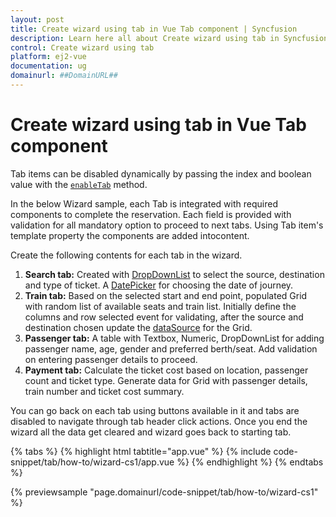 ```yaml
---
layout: post
title: Create wizard using tab in Vue Tab component | Syncfusion
description: Learn here all about Create wizard using tab in Syncfusion Vue Tab component of Syncfusion Essential JS 2 and more.
control: Create wizard using tab 
platform: ej2-vue
documentation: ug
domainurl: ##DomainURL##
---
```


# Create wizard using tab in Vue Tab component

Tab items can be disabled dynamically by passing the index and boolean value with the [`enableTab`](https://ej2.syncfusion.com/vue/documentation/api/tab#enabletab) method.

In the below Wizard sample, each Tab is integrated with required components to complete the reservation. Each field is provided with validation
for all mandatory option to proceed to next tabs. Using Tab item's template property the components are added intocontent.

Create the following contents for each tab in the wizard.
1. **Search tab:**
   Created with [DropDownList](https://ej2.syncfusion.com/vue/documentation/drop-down-list/data-binding/) to select the source, destination and type of ticket. A [DatePicker](https://ej2.syncfusion.com/vue/documentation/datepicker/getting-started/) for choosing the date of journey.
2. **Train tab:**
   Based on the selected start and end point, populated Grid with random list of available seats and train list. Initially define the columns
   and row selected event for validating, after the source and destination chosen update the [dataSource](https://ej2.syncfusion.com/vue/documentation/api/grid/#datasource)
   for the Grid.
3. **Passenger tab:**
   A table with Textbox, Numeric, DropDownList for adding passenger name, age, gender and preferred berth/seat. Add validation on entering
   passenger details to proceed.
4. **Payment tab:**
   Calculate the ticket cost based on location, passenger count and ticket type. Generate data for Grid with passenger details, train number
   and ticket cost summary.

You can go back on each tab using buttons available in it and tabs are disabled to navigate through tab header click actions. Once you end
the wizard all the data get cleared and wizard goes back to starting tab.

{% tabs %}
{% highlight html tabtitle="app.vue" %}
{% include code-snippet/tab/how-to/wizard-cs1/app.vue %}
{% endhighlight %}
{% endtabs %}
        
{% previewsample "page.domainurl/code-snippet/tab/how-to/wizard-cs1" %}